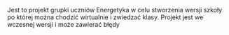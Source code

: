 Jest to projekt grupki uczniów Energetyka w celu stworzenia wersji szkoły po której można chodzić wirtualnie i zwiedzać klasy.
Projekt jest we wczesnej wersji i może zawierać błędy
